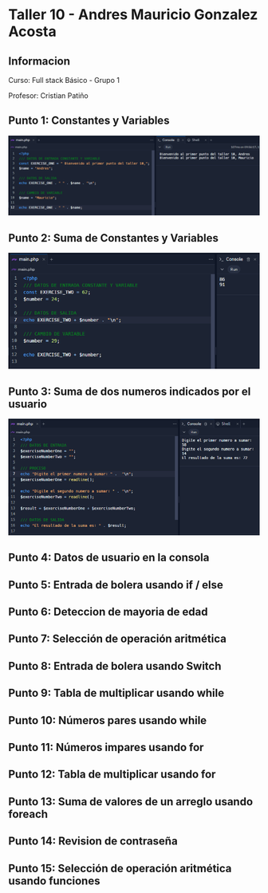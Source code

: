 <h1>Taller 10 - Andres Mauricio Gonzalez Acosta</h1>

<h2>Informacion</h2>
<p>Curso: Full stack Básico - Grupo 1</p>
<p>Profesor: Cristian Patiño</p>

<h2>Punto 1: Constantes y Variables</h2>
<img src="./public/images/punto-1.PNG" alt="punto 1">

<h2>Punto 2: Suma de Constantes y Variables</h2>
<img src="./public/images/punto-2.PNG" alt="punto 2">

<h2>Punto 3: Suma de dos numeros indicados por el usuario</h2>
<img src="./public/images/punto-3.PNG" alt="punto 3">

<h2>Punto 4: Datos de usuario en la consola</h2>

<h2>Punto 5: Entrada de bolera usando if / else</h2>

<h2>Punto 6: Deteccion de mayoria de edad</h2>

<h2>Punto 7: Selección de operación aritmética</h2>

<h2>Punto 8: Entrada de bolera usando Switch</h2>

<h2>Punto 9: Tabla de multiplicar usando while</h2>

<h2>Punto 10: Números pares usando while</h2>

<h2>Punto 11: Números impares usando for</h2>

<h2>Punto 12: Tabla de multiplicar usando for</h2>

<h2>Punto 13: Suma de valores de un arreglo usando foreach</h2>

<h2>Punto 14: Revision de contraseña</h2>

<h2>Punto 15: Selección de operación aritmética usando funciones</h2>

